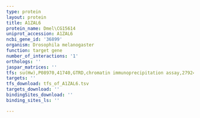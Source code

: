 ```yaml
---
type: protein
layout: protein
title: A1ZAL6
protein_name: Dmel\CG15614
uniprot_accession: A1ZAL6
ncbi_gene_id: '36899'
organism: Drosophila melanogaster
function: target gene
number_of_interactions: '1'
orthologs: ''
jaspar_matrices: ''
tfs: su(Hw),P08970,41740,GTRD,chromatin immunoprecipitation assay,27924024%5Buid%5D,No
targets: ''
tfs_download: tfs_of_A1ZAL6.tsv
targets_download: ''
bindingSites_download: ''
binding_sites_ls: ''

---
```

